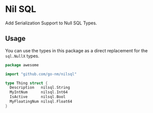 # Nil SQL

Add Serialization Support to Null SQL Types.

## Usage

You can use the types in this package as a direct replacement for the `sql.NullX` types.

```go
package awesome

import "github.com/go-nm/nilsql"

type Thing struct {
  Description   nilsql.String
  MyIntNum      nilsql.Int64
  IsActive      nilsql.Bool
  MyFloatingNum nilsql.Float64
}
```
